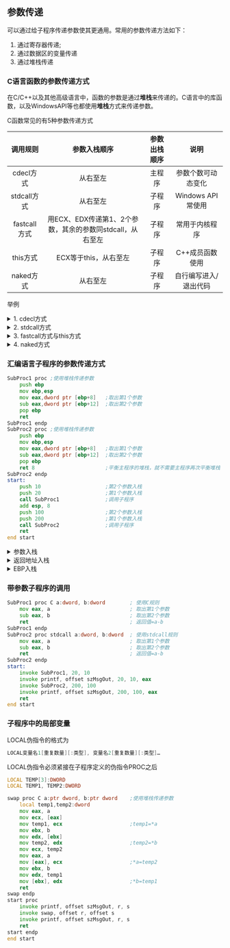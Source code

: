 ## 参数传递

可以通过给子程序传递参数使其更通用。常用的参数传递方法如下：

1. 通过寄存器传递;
2. 通过数据区的变量传递
3. 通过堆栈传递

### C语言函数的参数传递方式

在C/C++以及其他高级语言中，函数的参数是通过**堆栈**来传递的。C语言中的库函数，以及WindowsAPI等也都使用**堆栈**方式来传递参数。

C函数常见的有5种参数传递方式

| 调用规则 | 参数入栈顺序 | 参数出栈顺序 | 说明 |
| :---: | :---: | :---: | :---: |
| cdecl方式 | 从右至左 | 主程序 | 参数个数可动态变化 |
| stdcall方式 | 从右至左 | 子程序 | Windows API常使用 |
| fastcall方式 | 用ECX、EDX传递第1、2个参数，其余的参数同stdcall，从右至左 | 子程序 | 常用于内核程序 |
| this方式 | ECX等于this，从右至左 | 子程序 | C++成员函数使用 |
| naked方式 | 从右至左 | 子程序 | 自行编写进入/退出代码 |

举例

<details>
<summary>1. cdecl方式</summary>

```c
int subproc(int a, int b)
{
    return a-b;
}
int r,s;
int main( )
{
    r=subproc(30, 20);
    s=subproc(r, -1);
}
```

```asm
00401000 PUSH EBP
00401001 MOV EBP,ESP
00401003 MOV EAX,DWORD PTR [EBP+8]
00401006 SUB EAX,DWORD PTR [EBP+0CH]
00401009 POP EBP
0040100A RET
0040100B PUSH EBP
0040100C MOV EBP,ESP
0040100E PUSH 14H       ; 20
00401010 PUSH 1EH       ; 30
00401012 CALL 00401000
00401017 ADD ESP,8          ; two int parameters, so add 8
0040101A MOV [00405428],EAX ; r=subproc(30, 20);
0040101F PUSH 0FFFFFFFFH    ; -1
00401021 MOV EAX,[00405428]
00401026 PUSH EAX           ; r
00401027 CALL 00401000
0040102C ADD ESP,8
0040102F MOV [0040542C],EAX ; s=subproc(r, -1);
00401034 POP EBP
00401035 RET
```

</details>

<details>
<summary>2. stdcall方式</summary>

堆栈的平衡是由子程序来完成的，子程序使用`RET n`指令

Windows API采用的调用规则就是stdcall方式。
`WINBASEAPI int WINAPI lstrcmpA(LPCSTR lpStr1, LPCSTR lpStr2);`
其中的WINAPI定义为：
`#define WINAPI __stdcall`

将`subproc()`设置为使用`__stdcall`调用规则：
`int _stdcall subproc(int a, int b)`

</details>

<details>
<summary>3. fastcall方式与this方式</summary>

- fastcall方式
  - 这种方式和stdcall类似。区别是它使用ECX传递第1个参数，EDX传递第2个参数。其余的参数采用从右至左的顺序入栈，由子程序在返回时平衡堆栈。例如：

```c
int _fastcall addproc(int a, int b, int c, int d)
```

- this方式
  - 这种方式和stdcall类似，在C++类的成员函数中使用。它使用ECX传递this指针，即指向对象

</details>

<details>
<summary>4. naked方式</summary>

前面4种方式中，编译器自动为函数生成进入代码和退出代码。进入代码的形式为：

```asm
00401000 PUSH EBP
00401001 MOV EBP, ESP
```

退出代码的形式为：

```asm
00401009 POP EBP
0040100A RET 8
```

</details>

### 汇编语言子程序的参数传递方式

```asm
SubProc1 proc ;使用堆栈传递参数
    push ebp
    mov ebp,esp
    mov eax,dword ptr [ebp+8]   ;取出第1个参数
    sub eax,dword ptr [ebp+12]  ;取出第2个参数
    pop ebp
    ret
SubProc1 endp
SubProc2 proc ;使用堆栈传递参数
    push ebp
    mov ebp,esp
    mov eax,dword ptr [ebp+8]   ;取出第1个参数
    sub eax,dword ptr [ebp+12]  ;取出第2个参数
    pop ebp
    ret 8                       ;平衡主程序的堆栈，就不需要主程序再次平衡堆栈
SubProc2 endp
start:
    push 10                     ;第2个参数入栈
    push 20                     ;第1个参数入栈
    call SubProc1               ;调用子程序
    add esp, 8
    push 100                    ;第2个参数入栈
    push 200                    ;第1个参数入栈
    call SubProc2               ;调用子程序
    ret
end start
```

<details>
<summary>参数入栈</summary>

```txt
0012FFB0            |                |
                    ------------------
0012FFB4            |                |
                    ------------------
0012FFB8            |                |
                    ------------------
0012FFBC     ESP--->|   0000 0014    |
                    ------------------
0012FFC0            |   0000 000A    |
                    ------------------
0012FFC4            |                |
                    ------------------
```

</details>

<details>
<summary>返回地址入栈</summary>

```txt
0012FFB0            |                |
                    ------------------
0012FFB4            |                |
                    ------------------
0012FFB8     ESP--->|   0040 1021    |
                    ------------------
0012FFBC            |   0000 0014    |
                    ------------------
0012FFC0            |   0000 000A    |
                    ------------------
0012FFC4            |                |
                    ------------------
```

</details>

<details>
<summary>EBP入栈</summary>

```txt
0012FFB0            |                |
                    ------------------
0012FFB4     ESP--->|   0012 FFF0    |<---EBP
                    ------------------
0012FFB8            |   0040 1021    |
                    ------------------
0012FFBC            |   0000 0014    |
                    ------------------
0012FFC0            |   0000 000A    |
                    ------------------
0012FFC4            |                |
                    ------------------
```

</details>

### 带参数子程序的调用

```asm
SubProc1 proc C a:dword, b:dword        ; 使用C规则
    mov eax, a                          ; 取出第1个参数
    sub eax, b                          ; 取出第2个参数
    ret                                 ; 返回值=a-b
SubProc1 endp
SubProc2 proc stdcall a:dword, b:dword  ; 使用stdcall规则
    mov eax, a                          ; 取出第1个参数
    sub eax, b                          ; 取出第2个参数
    ret                                 ; 返回值=a-b
SubProc2 endp
start:
    invoke SubProc1, 20, 10
    invoke printf, offset szMsgOut, 20, 10, eax
    invoke SubProc2, 200, 100
    invoke printf, offset szMsgOut, 200, 100, eax
    ret
end start
```

### 子程序中的局部变量

LOCAL伪指令的格式为

```asm
LOCAL变量名1[重复数量][:类型], 变量名2[重复数量][:类型]…
```

LOCAL伪指令必须紧接在子程序定义的伪指令PROC之后

```asm
LOCAL TEMP[3]:DWORD
LOCAL TEMP1, TEMP2:DWORD
```

```asm
swap proc C a:ptr dword, b:ptr dword    ;使用堆栈传递参数
    local temp1,temp2:dword
    mov eax, a
    mov ecx, [eax]
    mov temp1, ecx                      ;temp1=*a
    mov ebx, b
    mov edx, [ebx]
    mov temp2, edx                      ;temp2=*b
    mov ecx, temp2
    mov eax, a
    mov [eax], ecx                      ;*a=temp2
    mov ebx, b
    mov edx, temp1
    mov [ebx], edx                      ;*b=temp1
    ret
swap endp
start proc
    invoke printf, offset szMsgOut, r, s
    invoke swap, offset r, offset s
    invoke printf, offset szMsgOut, r, s
    ret
start endp
end start
```
